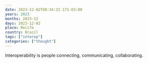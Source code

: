 ```yaml
---
date: 2023-12-02T08:34:22.171-03:00
years: 2023
months: 2023-12
days: 2023-12-02
place: Recife
country: Brazil
tags: ["interop"]
categories: ["thought"]
---
```

Interoperability is people connecting, communicating, collaborating.
